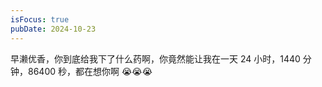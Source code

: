 ```yaml
---
isFocus: true
pubDate: 2024-10-23
---
```


早濑优香，你到底给我下了什么药啊，你竟然能让我在一天 24 小时，1440 分钟，86400 秒，都在想你啊 😭😭😭
